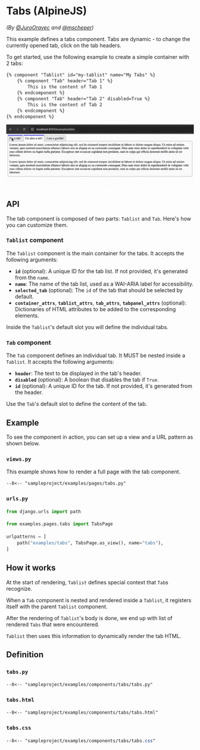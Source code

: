 # Tabs (AlpineJS)

_(By [@JuroOravec](https://github.com/JuroOravec) and [@mscheper](https://github.com/mscheper))_

This example defines a tabs component. Tabs are dynamic - to change the currently
opened tab, click on the tab headers.

To get started, use the following example to create a simple container with 2 tabs:

```django
{% component "Tablist" id="my-tablist" name="My Tabs" %}
    {% component "Tab" header="Tab 1" %}
        This is the content of Tab 1
    {% endcomponent %}
    {% component "Tab" header="Tab 2" disabled=True %}
        This is the content of Tab 2
    {% endcomponent %}
{% endcomponent %}
```

![Tabs example](./images/tabs.gif)

## API

The tab component is composed of two parts: `Tablist` and `Tab`. Here's how you can customize them.

### `Tablist` component

The `Tablist` component is the main container for the tabs. It accepts the following arguments:

- **`id`** (optional): A unique ID for the tab list. If not provided, it's generated from the `name`.
- **`name`**: The name of the tab list, used as a WAI-ARIA label for accessibility.
- **`selected_tab`** (optional): The `id` of the tab that should be selected by default.
- **`container_attrs`**, **`tablist_attrs`**, **`tab_attrs`**, **`tabpanel_attrs`** (optional): Dictionaries of HTML attributes to be added to the corresponding elements.

Inside the `Tablist`'s default slot you will define the individual tabs.

### `Tab` component

The `Tab` component defines an individual tab. It MUST be nested inside a `Tablist`. It accepts the following arguments:

- **`header`**: The text to be displayed in the tab's header.
- **`disabled`** (optional): A boolean that disables the tab if `True`.
- **`id`** (optional): A unique ID for the tab. If not provided, it's generated from the header.

Use the `Tab`'s default slot to define the content of the tab.

## Example

To see the component in action, you can set up a view and a URL pattern as shown below.

### `views.py`

This example shows how to render a full page with the tab component.

```djc_py
--8<-- "sampleproject/examples/pages/tabs.py"
```

### `urls.py`

```python
from django.urls import path

from examples.pages.tabs import TabsPage

urlpatterns = [
    path("examples/tabs", TabsPage.as_view(), name="tabs"),
]
```

## How it works

At the start of rendering, `Tablist` defines special context that `Tab`s recognize.

When a `Tab` component is nested and rendered inside a `Tablist`, it registers itself with the parent `Tablist` component.

After the rendering of `Tablist`'s body is done, we end up with list of rendered `Tabs` that were encountered.

`Tablist` then uses this information to dynamically render the tab HTML.

## Definition

### `tabs.py`

```djc_py
--8<-- "sampleproject/examples/components/tabs/tabs.py"
```

### `tabs.html`

```django
--8<-- "sampleproject/examples/components/tabs/tabs.html"
```

### `tabs.css`

```css
--8<-- "sampleproject/examples/components/tabs/tabs.css"
```
